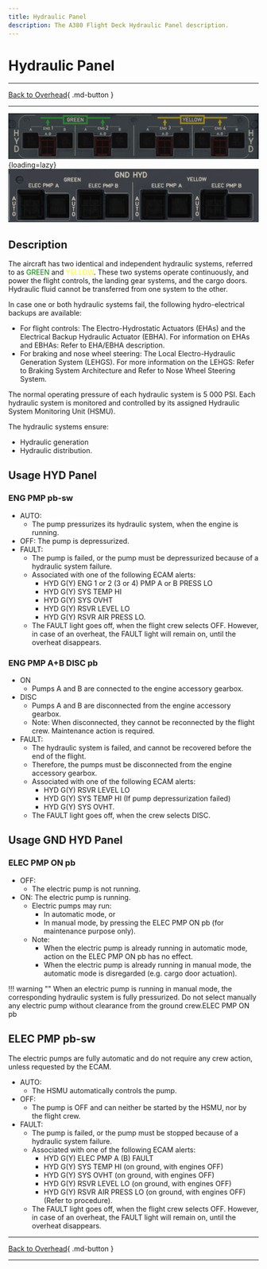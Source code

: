 ```yaml
---
title: Hydraulic Panel
description: The A380 Flight Deck Hydraulic Panel description.
---
```


# Hydraulic Panel

---

[Back to Overhead](../overviews/ovhd.md){ .md-button }

---

![Hydraulic Panel](../../../assets/a380x-briefing/flight-deck/ovhd/hyd-panel.png "Hydraulic Panel"){loading=lazy}
![img.png](../../../assets/a380x-briefing/flight-deck/ovhd/hyd-ground-panel.png)

[//]: # (TODO API Doc Link)

## Description

The aircraft has two identical and independent hydraulic systems, referred to as <span style="color: green">GREEN</span> 
and <span style="color: yellow">YELLOW</span>. These two systems operate continuously, and power the flight controls, the 
landing gear systems, and the cargo doors. Hydraulic fluid cannot be transferred from one system to the other.

In case one or both hydraulic systems fail, the following hydro-electrical backups are available:

- For flight controls: The Electro-Hydrostatic Actuators (EHAs) and the Electrical Backup Hydraulic
  Actuator (EBHA). For information on EHAs and EBHAs: Refer to EHA/EBHA description.
- For braking and nose wheel steering: The Local Electro-Hydraulic Generation System (LEHGS).
  For more information on the LEHGS: Refer to Braking System Architecture and Refer to Nose
  Wheel Steering System.

The normal operating pressure of each hydraulic system is 5 000 PSI.
Each hydraulic system is monitored and controlled by its assigned Hydraulic System Monitoring Unit (HSMU).

The hydraulic systems ensure:

- Hydraulic generation
- Hydraulic distribution.

## Usage HYD Panel

### ENG PMP pb-sw

- AUTO:
    - The pump pressurizes its hydraulic system, when the engine is running.
- OFF:
  The pump is depressurized.
- FAULT:
    - The pump is failed, or the pump must be depressurized because of a hydraulic system failure.
    - Associated with one of the following ECAM alerts:
        - HYD G(Y) ENG 1 or 2 (3 or 4) PMP A or B PRESS LO
        - HYD G(Y) SYS TEMP HI
        - HYD G(Y) SYS OVHT
        - HYD G(Y) RSVR LEVEL LO
        - HYD G(Y) RSVR AIR PRESS LO.
    - The FAULT light goes off, when the flight crew selects OFF. However, in case of an overheat, the FAULT light 
      will remain on, until the overheat disappears.

### ENG PMP A+B DISC pb

- ON
    - Pumps A and B are connected to the engine accessory gearbox.
- DISC
    - Pumps A and B are disconnected from the engine accessory gearbox.
    - Note: When disconnected, they cannot be reconnected by the flight crew. Maintenance action is required. 
- FAULT:
    - The hydraulic system is failed, and cannot be recovered before the end of the flight. 
    - Therefore, the pumps must be disconnected from the engine accessory gearbox.
    - Associated with one of the following ECAM alerts:
        - HYD G(Y) RSVR LEVEL LO
        - HYD G(Y) SYS TEMP HI (If pump depressurization failed)
        - HYD G(Y) SYS OVHT.
    - The FAULT light goes off, when the crew selects DISC.

## Usage GND HYD Panel

### ELEC PMP ON pb
- OFF:
    - The electric pump is not running.
- ON:
  The electric pump is running.
    - Electric pumps may run:
        - In automatic mode, or
        - In manual mode, by pressing the ELEC PMP ON pb (for maintenance purpose only).
    - Note:
        - When the electric pump is already running in automatic mode, action on the ELEC PMP ON pb has no effect.
        - When the electric pump is already running in manual mode, the automatic mode is disregarded (e.g. cargo door 
          actuation).

!!! warning ""
    When an electric pump is running in manual mode, the corresponding hydraulic system is fully pressurized.
    Do not select manually any electric pump without clearance from the ground crew.ELEC PMP ON pb


## ELEC PMP pb-sw
The electric pumps are fully automatic and do not require any crew action, unless requested by the ECAM.

- AUTO:
    - The HSMU automatically controls the pump.
- OFF:
    - The pump is OFF and can neither be started by the HSMU, nor by the flight crew.
- FAULT:
    - The pump is failed, or the pump must be stopped because of a hydraulic system failure.
    - Associated with one of the following ECAM alerts:
        - HYD G(Y) ELEC PMP A (B) FAULT
        - HYD G(Y) SYS TEMP HI (on ground, with engines OFF)
        - HYD G(Y) SYS OVHT (on ground, with engines OFF)
        - HYD G(Y) RSVR LEVEL LO (on ground, with engines OFF)
        - HYD G(Y) RSVR AIR PRESS LO (on ground, with engines OFF) (Refer to procedure).
    - The FAULT light goes off, when the flight crew selects OFF. However, in case of an overheat, the FAULT light will
      remain on, until the overheat disappears.


---

[Back to Overhead](../overviews/ovhd.md){ .md-button }

---

